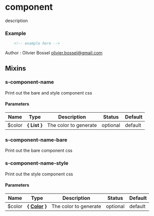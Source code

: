 # component

description


### Example
```html
	<!-- example here -->
```
Author : Olivier Bossel [olivier.bossel@gmail.com](mailto:olivier.bossel@gmail.com)


## Mixins


### s-component-name

Print out the bare and style component css


#### Parameters
Name  |  Type  |  Description  |  Status  |  Default
------------  |  ------------  |  ------------  |  ------------  |  ------------
$color  |  **{ List<Color> }**  |  The color to generate  |  optional  |  default


### s-component-name-bare

Print out the bare component css


### s-component-name-style

Print out the style component css


#### Parameters
Name  |  Type  |  Description  |  Status  |  Default
------------  |  ------------  |  ------------  |  ------------  |  ------------
$color  |  **{ [Color](http://www.sass-lang.com/documentation/file.SASS_REFERENCE.html#colors) }**  |  The color to generate  |  optional  |  default